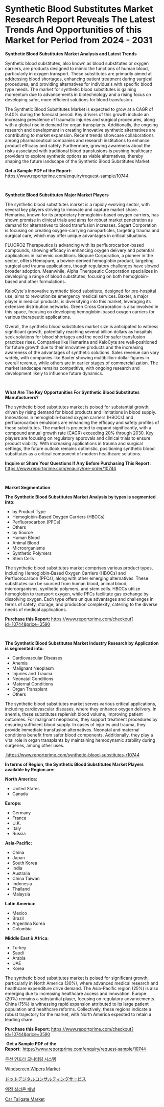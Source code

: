 <p><h1>Synthetic Blood Substitutes Market Research Report Reveals The Latest Trends And Opportunities of this Market for Period from 2024 - 2031</h1></p><p><strong>Synthetic Blood Substitutes Market Analysis and Latest Trends</strong></p>
<p><p>Synthetic blood substitutes, also known as blood substitutes or oxygen carriers, are products designed to mimic the functions of human blood, particularly in oxygen transport. These substitutes are primarily aimed at addressing blood shortages, enhancing patient treatment during surgical procedures, and providing alternatives for individuals with specific blood type needs. The market for synthetic blood substitutes is gaining momentum due to advancements in biotechnology and a rising focus on developing safer, more efficient solutions for blood transfusion.</p><p>The Synthetic Blood Substitutes Market is expected to grow at a CAGR of 9.40% during the forecast period. Key drivers of this growth include an increasing prevalence of traumatic injuries and surgical procedures, along with a global rise in demand for organ transplants. Additionally, the ongoing research and development in creating innovative synthetic alternatives are contributing to market expansion. Recent trends showcase collaborations among pharmaceutical companies and research institutions to enhance product efficacy and safety. Furthermore, growing awareness about the risks associated with traditional blood transfusions is pushing healthcare providers to explore synthetic options as viable alternatives, thereby shaping the future landscape of the Synthetic Blood Substitutes Market.</p></p>
<p><strong>Get a Sample PDF of the Report:&nbsp;</strong> <a href="https://www.reportprime.com/enquiry/request-sample/10744">https://www.reportprime.com/enquiry/request-sample/10744</a></p>
<p>&nbsp;</p>
<p><strong>Synthetic Blood Substitutes Major Market Players</strong></p>
<p><p>The synthetic blood substitutes market is a rapidly evolving sector, with several key players striving to innovate and capture market share. Hemarina, known for its proprietary hemoglobin-based oxygen carriers, has shown promise in clinical trials and aims for robust market penetration as demand for alternatives to blood transfusion increases. Sagart Corporation is focusing on creating oxygen-carrying nanoparticles, targeting trauma and surgical care, which may offer unique advantages in critical situations.</p><p>FLUORO2 Therapeutics is advancing with its perfluorocarbon-based compounds, showing efficacy in enhancing oxygen delivery and potential applications in ischemic conditions. Biopure Corporation, a pioneer in the sector, offers Hemopure, a bovine-derived hemoglobin product, targeting surgical and trauma applications, though regulatory challenges have slowed broader adoption. Meanwhile, Alpha Therapeutic Corporation specializes in developing a range of blood substitutes, focusing on both hemoglobin-based and other formulations.</p><p>KaloCyte's innovative synthetic blood substitute, designed for pre-hospital use, aims to revolutionize emergency medical services. Baxter, a major player in medical products, is diversifying into this market, leveraging its extensive distribution networks. Green Cross Corporation is also involved in this space, focusing on developing hemoglobin-based oxygen carriers for various therapeutic applications.</p><p>Overall, the synthetic blood substitutes market size is anticipated to witness significant growth, potentially reaching several billion dollars as hospitals seek solutions for blood shortages and the need for safer transfusion practices rises. Companies like Hemarina and KaloCyte are well-positioned for future growth due to their innovative products and the increasing awareness of the advantages of synthetic solutions. Sales revenue can vary widely, with companies like Baxter showing multibillion-dollar figures in overall revenue, while others are in earlier stages of commercialization. The market landscape remains competitive, with ongoing research and development likely to influence future dynamics.</p></p>
<p>&nbsp;</p>
<p><strong>What Are The Key Opportunities For Synthetic Blood Substitutes Manufacturers?</strong></p>
<p><p>The synthetic blood substitutes market is poised for substantial growth, driven by rising demand for blood products and limitations in blood supply. Innovations in hemoglobin-based oxygen carriers (HBOCs) and perfluorocarbon emulsions are enhancing the efficacy and safety profiles of these substitutes. The market is projected to expand significantly, with a compound annual growth rate (CAGR) exceeding 20% through 2030. Key players are focusing on regulatory approvals and clinical trials to ensure product viability. With increasing applications in trauma and surgical settings, the future outlook remains optimistic, positioning synthetic blood substitutes as a critical component of modern healthcare solutions.</p></p>
<p><strong>Inquire or Share Your Questions If Any Before Purchasing This Report:</strong> <a href="https://www.reportprime.com/enquiry/pre-order/10744">https://www.reportprime.com/enquiry/pre-order/10744</a></p>
<p>&nbsp;</p>
<p><strong>Market Segmentation</strong></p>
<p><strong>The Synthetic Blood Substitutes Market Analysis by types is segmented into:</strong></p>
<p><ul><li>by Product Type</li><li>Hemoglobin-Based Oxygen Carriers (HBOCs)</li><li>Perfluorocarbon (PFCs)</li><li>Others</li><li>by Source</li><li>Human Blood</li><li>Animal Blood</li><li>Microorganisms</li><li>Synthetic Polymers</li><li>Stem Cells</li></ul></p>
<p><p>The synthetic blood substitutes market comprises various product types, including Hemoglobin-Based Oxygen Carriers (HBOCs) and Perfluorocarbon (PFCs), along with other emerging alternatives. These substitutes can be sourced from human blood, animal blood, microorganisms, synthetic polymers, and stem cells. HBOCs utilize hemoglobin to transport oxygen, while PFCs facilitate gas exchange by dissolving oxygen. Each type offers unique advantages and challenges in terms of safety, storage, and production complexity, catering to the diverse needs of medical applications.</p></p>
<p><strong>Purchase this Report:&nbsp;</strong><a href="https://www.reportprime.com/checkout?id=10744&price=3590">https://www.reportprime.com/checkout?id=10744&price=3590</a></p>
<p>&nbsp;</p>
<p><strong>The Synthetic Blood Substitutes Market Industry Research by Application is segmented into:</strong></p>
<p><ul><li>Cardiovascular Diseases</li><li>Anemia</li><li>Malignant Neoplasm</li><li>Injuries and Trauma</li><li>Neonatal Conditions</li><li>Maternal Conditions</li><li>Organ Transplant</li><li>Others</li></ul></p>
<p><p>The synthetic blood substitutes market serves various critical applications, including cardiovascular diseases, where they enhance oxygen delivery. In anemia, these substitutes replenish blood volume, improving patient outcomes. For malignant neoplasms, they support treatment procedures by ensuring sufficient blood supply. In cases of injuries and trauma, they provide immediate transfusion alternatives. Neonatal and maternal conditions benefit from safer blood components. Additionally, they play a vital role in organ transplants by maintaining hemodynamic stability during surgeries, among other uses.</p></p>
<p><a href="https://www.reportprime.com/synthetic-blood-substitutes-r10744">&nbsp;https://www.reportprime.com/synthetic-blood-substitutes-r10744</a></p>
<p><strong>In terms of Region, the Synthetic Blood Substitutes Market Players available by Region are:</strong></p>
<p>
    <p> <strong> North America: </strong>
        <ul>
            <li>United States</li>
            <li>Canada</li>
        </ul>
        </p> 
    <p> <strong> Europe: </strong>
        <ul>
            <li>Germany</li>
            <li>France</li>
            <li>U.K.</li>
            <li>Italy</li>
            <li>Russia</li>
        </ul>
        </p> 
    <p> <strong> Asia-Pacific: </strong>
        <ul>
            <li>China</li>
            <li>Japan</li>
            <li>South Korea</li>
            <li>India</li>
            <li>Australia</li>
            <li>China Taiwan</li>
            <li>Indonesia</li>
            <li>Thailand</li>
            <li>Malaysia</li>
        </ul>
        </p> 
    <p> <strong> Latin America: </strong>
        <ul>
            <li>Mexico</li>
            <li>Brazil</li>
            <li>Argentina Korea</li>
            <li>Colombia</li>
        </ul>
        </p> 
    <p> <strong> Middle East & Africa: </strong>
        <ul>
            <li>Turkey</li>
            <li>Saudi</li>
            <li>Arabia</li>
            <li>UAE</li>
            <li>Korea</li>
        </ul>
    </p>
    </p>
<p><p>The synthetic blood substitutes market is poised for significant growth, particularly in North America (30%), where advanced medical research and healthcare expenditure drive demand. The Asia-Pacific region (25%) is also emerging due to increasing healthcare access and innovation. Europe (20%) remains a substantial player, focusing on regulatory advancements. China (15%) is witnessing rapid expansion attributed to its large patient population and healthcare reforms. Collectively, these regions indicate a robust trajectory for the market, with North America expected to retain a leading share.</p></p>
<p><strong>Purchase this Report: </strong><a href="https://www.reportprime.com/checkout?id=10744&price=3590">https://www.reportprime.com/checkout?id=10744&price=3590</a></p>
<p>&nbsp;<strong>Get a Sample PDF of the Report:&nbsp;&nbsp;</strong><a href="https://www.reportprime.com/enquiry/request-sample/10744">https://www.reportprime.com/enquiry/request-sample/10744</a></p>
<p><strong></strong></p>
<p><p><a href="https://medium.com/@daniedoyle89/wireless-infrastructure-monitoring-system-market-%EC%9D%98-%EA%B8%80%EB%A1%9C%EB%B2%8C-%EC%8B%9C%EC%9E%A5-%EA%B0%9C%EC%9A%94%EB%8A%94-%EC%A0%84-%EC%84%B8%EA%B3%84-%EB%B0%8F-%EC%A3%BC%EC%9A%94-%EC%8B%9C%EC%9E%A5%EC%9D%98-%EC%82%B0%EC%97%85%EC%97%90-%EC%98%81%ED%96%A5%EC%9D%84-%EB%AF%B8%EC%B9%98%EB%8A%94-%EC%A3%BC%EC%9A%94-%ED%8A%B8%EB%A0%8C%EB%93%9C%EC%97%90-119c7bcd60bb">무선 인프라 모니터링 시스템</a></p><p><a href="https://www.linkedin.com/pulse/windscreen-wipers-market-trends-strategic-insights-2024-2031-gonof?trackingId=OSdwMtl6Tke5eHFA90QLpQ%3D%3D">Windscreen Wipers Market</a></p><p><a href="https://medium.com/@vivakuvalis2005/dotdigital-consulting-service-market-%E3%81%AF-%E3%82%B3%E3%82%B9%E3%83%88%E7%AE%A1%E7%90%86%E3%81%A8%E5%8A%B9%E7%8E%87%E5%90%91%E4%B8%8A%E3%82%92%E5%84%AA%E5%85%88%E3%81%97%E3%81%BE%E3%81%99-%E3%81%95%E3%82%89%E3%81%AB-%E5%A0%B1%E5%91%8A%E6%9B%B8%E3%81%AF%E5%B8%82%E5%A0%B4%E3%81%AE%E9%9C%80%E8%A6%81%E9%9D%A2%E3%81%A8%E4%BE%9B%E7%B5%A6%E9%9D%A2%E3%81%AE%E4%B8%A1%E6%96%B9%E3%82%92%E3%82%AB%E3%83%90%E3%83%BC%E3%81%97%E3%81%A6%E3%81%84%E3%81%BE%E3%81%99-cea5e67fce31">ドットデジタルコンサルティングサービス</a></p><p><a href="https://medium.com/@daniedoyle89/%EC%84%B8%EA%B3%84-liquid-crystal-silicon-panel-market-%EC%9D%80-2024%EC%97%90%EC%84%9C-2031%EB%A1%9C-%EC%97%B0%ED%8F%89%EA%B7%A0-%EC%A6%9D%EA%B0%80%EC%9C%A8%EC%9D%84-%EB%B3%B4%EC%9D%BC-%EA%B2%83%EC%9C%BC%EB%A1%9C-%EC%98%88%EC%83%81%EB%90%A9%EB%8B%88%EB%8B%A4-7ae5a91a62c4">액정 실리콘 패널</a></p><p><a href="https://www.linkedin.com/pulse/car-tailgate-market-revolution-2024-2031-trends-shaping-next-sy7cf?trackingId=mR%2B4EHOWT%2BunLUV%2BsisQxg%3D%3D">Car Tailgate Market</a></p></p>